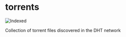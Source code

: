 torrents 
========
![Indexed](https://img.shields.io/badge/indexed-79883-blue)

Collection of torrent files discovered in the DHT network

